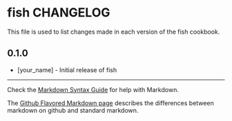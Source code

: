 fish CHANGELOG
==============

This file is used to list changes made in each version of the fish cookbook.

0.1.0
-----
- [your_name] - Initial release of fish

- - -
Check the [Markdown Syntax Guide](http://daringfireball.net/projects/markdown/syntax) for help with Markdown.

The [Github Flavored Markdown page](http://github.github.com/github-flavored-markdown/) describes the differences between markdown on github and standard markdown.
